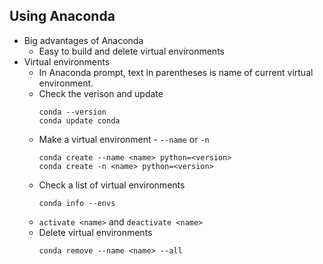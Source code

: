## Using Anaconda

- Big advantages of Anaconda
  - Easy to build and delete virtual environments
- Virtual environments
  - In Anaconda prompt, text in parentheses is name of current virtual environment.
  - Check the verison and update
    ```
    conda --version
    conda update conda
    ```
  - Make a virtual environment - `--name` or `-n`
    ```
    conda create --name <name> python=<version>
    conda create -n <name> python=<version>
    ```
  - Check a list of virtual environments
    ```
    conda info --envs
    ```
  - `activate <name>` and `deactivate <name>`
  - Delete virtual environments
    ```
    conda remove --name <name> --all
    ```
